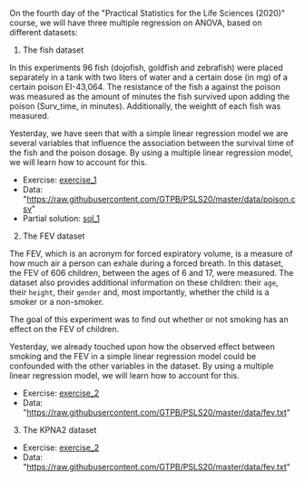 On the fourth day of the "Practical Statistics for the Life Sciences (2020)" course, we will have three multiple regression on ANOVA, based on different datasets:

1) The fish dataset

In this experiments 96 fish (dojofish, goldfish and zebrafish) were placed separately in a tank with two liters of water and
a certain dose (in mg) of a certain poison EI-43,064. The resistance of the fish a against the poison was measured as the
amount of minutes the fish survived upon adding the poison (Surv_time, in minutes). Additionally, the weightt of each fish was
measured.

Yesterday, we have seen that with a simple linear regression model we are several variables that influence the association
between the survival time of the fish and the poison dosage. By using a multiple linear regression model, we will learn 
how to account for this.

- Exercise: [exercise_1](./08-Multiple_Regression_fish_half.html)
- Data: "https://raw.githubusercontent.com/GTPB/PSLS20/master/data/poison.csv"
- Partial solution: [sol_1](./08-fish_tank_explore.html)


2) The FEV dataset

The FEV, which is an acronym for forced expiratory volume, is a measure of how much air a person can exhale during  a forced 
breath. In this dataset, the FEV of 606 children, between the ages of 6 and 17, were measured. The dataset also provides 
additional information on  these children: their `age`, their `height`, their `gender` and, most importantly, whether the 
child is a smoker or a non-smoker.

The goal of this experiment was to find out whether or not smoking has an effect on the FEV of children.

Yesterday, we already touched upon how the observed effect between smoking and the FEV in a simple linear regression
model could be confounded with the other variables in the dataset. By using a multiple linear regression model, we will learn 
how to account for this.

- Exercise: [exercise_2](./08-Multiple_regression_FEV_half.html)
- Data: "https://raw.githubusercontent.com/GTPB/PSLS20/master/data/fev.txt"

3) The KPNA2 dataset


- Exercise: [exercise_2](./08-Multiple_regression_FEV_half.html)
- Data: "https://raw.githubusercontent.com/GTPB/PSLS20/master/data/fev.txt"













